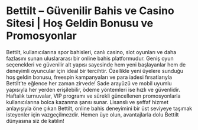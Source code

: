 # Bettilt – Güvenilir Bahis ve Casino Sitesi | Hoş Geldin Bonusu ve Promosyonlar

Bettilt, kullanıcılarına spor bahisleri, canlı casino, slot oyunları ve daha fazlasını sunan uluslararası bir online bahis platformudur. Geniş oyun seçenekleri ve güvenilir alt yapısı sayesinde hem yeni başlayanlar hem de deneyimli oyuncular için ideal bir tercihtir. Özellikle yeni üyelere sunduğu hoş geldin bonusu, freespin kampanyaları ve para iadesi fırsatlarıyla Bettilt’te eğlence her zaman zirvede! Sade arayüzü ve mobil uyumlu yapısıyla her yerden erişilebilir, ödeme yöntemleri ise hızlı ve güvenlidir. Haftalık turnuvalar, VIP programı ve sürekli güncellenen promosyonlarla kullanıcılarına bolca kazanma şansı sunar. Lisanslı ve şeffaf hizmet anlayışıyla öne çıkan Bettilt, online bahis deneyimini bir üst seviyeye taşımak isteyenler için vazgeçilmezdir. Hemen üye olun, avantajlarla dolu Bettilt dünyasına siz de katılın!

